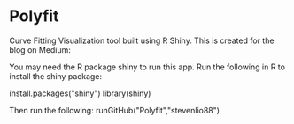# Polyfit
Curve Fitting Visualization tool built using R Shiny.
This is created for the blog on Medium:


You may need the R package shiny to run this app.
Run the following in R to install the shiny package:

install.packages("shiny")
library(shiny)

Then run the following:
runGitHub("Polyfit","stevenlio88")




